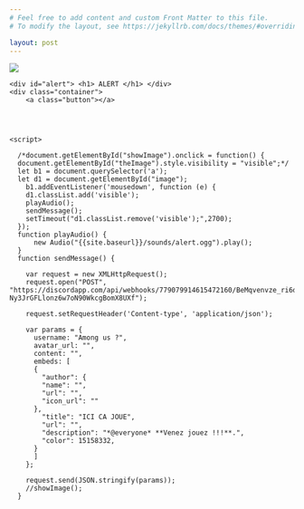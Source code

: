 ```yaml
---
# Feel free to add content and custom Front Matter to this file.
# To modify the layout, see https://jekyllrb.com/docs/themes/#overriding-theme-defaults

layout: post
---
```

<!doctype html>
<html>
  <head>
    <div class='cadre'>
        <img id="image" src="{{site.baseurl}}/image/emergency.png">
    </div>
    <meta charset="utf-8">
    <img id="logo" src="{{site.baseurl}}/image/Among_Us_Logo.png" alt="" />
    <link href="{{site.baseurl}}/css/button.css" rel="stylesheet">
  </head>

  <body>

    <div id="alert"> <h1> ALERT </h1> </div>
    <div class="container">
        <a class="button"></a>




    <script>

      /*document.getElementById("showImage").onclick = function() {
      document.getElementById("theImage").style.visibility = "visible";*/
      let b1 = document.querySelector('a');
      let d1 = document.getElementById("image");
        b1.addEventListener('mousedown', function (e) {
        d1.classList.add('visible');
        playAudio();
        sendMessage();
        setTimeout("d1.classList.remove('visible');",2700);
      });
      function playAudio() {
          new Audio("{{site.baseurl}}/sounds/alert.ogg").play();
      }
      function sendMessage() {

        var request = new XMLHttpRequest();
        request.open("POST", "https://discordapp.com/api/webhooks/779079914615472160/BeMqvenvze_ri6dr4k64brSkdnm0nFerUujX-Ny3JrGFLlonz6w7oN90WkcgBomX8UXf");

        request.setRequestHeader('Content-type', 'application/json');

        var params = {
          username: "Among us ?",
          avatar_url: "",
          content: "",
          embeds: [
          {
            "author": {
            "name": "",
            "url": "",
            "icon_url": ""
          },
            "title": "ICI CA JOUE",
            "url": "",
            "description": "*@everyone* **Venez jouez !!!**.",
            "color": 15158332,
          }
          ]
        };

        request.send(JSON.stringify(params));
        //showImage();
      }
</script>
    </div>

 </body>

 </html>
